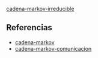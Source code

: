 [cadena-markov-irreducible](pdf/cadena-markov-irreducible.pdf)

## Referencias
- [cadena-markov](./cadena-markov.md)
- [cadena-markov-comunicacion](./cadena-markov-comunicacion.md)
